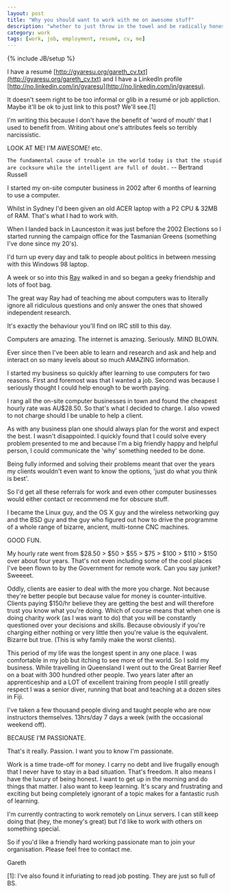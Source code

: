 ```yaml
---
layout: post
title: "Why you should want to work with me on awesome stuff"
description: "whether to just throw in the towel and be radically honest"
category: work
tags: [work, job, employment, resumé, cv, me]
---
```

{% include JB/setup %}

I have a resumé [http://gyaresu.org/gareth_cv.txt](http://gyaresu.org/gareth_cv.txt) and I have a LinkedIn profile [http://no.linkedin.com/in/gyaresu](http://no.linkedin.com/in/gyaresu).

It doesn't seem right to be too informal or glib in a resumé or job appliction. Maybe it'll be ok to just link to this post? We'll see.[1]

I'm writing this because I don't have the benefit of 'word of mouth' that I used to benefit from. Writing about one's attributes feels so terribly narcissistic.

LOOK AT ME! I'M AWESOME! etc.

`The fundamental cause of trouble in the world today is that the stupid are cocksure while the intelligent are full of doubt.`
-- Bertrand Russell

I started my on-site computer business in 2002 after 6 months of learning to use a computer. 

Whilst in Sydney I'd been given an old ACER laptop with a P2 CPU &amp; 32MB of RAM. That's what I had to work with. 

When I landed back in Launceston it was just before the 2002 Elections so I started running the campaign office for the Tasmanian Greens (something I've done since my 20's).

I'd turn up every day and talk to people about politics in between messing with this Windows 98 laptop.

A week or so into this [Ray](http://raywalker.it/) walked in and so began a geeky friendship and lots of foot bag.

The great way Ray had of teaching me about computers was to literally ignore all ridiculous questions and only answer the ones that showed independent research.

It's exactly the behaviour you'll find on IRC still to this day.

Computers are amazing. The internet is amazing. Seriously. MIND BLOWN.

Ever since then I've been able to learn and research and ask and help and interact on so many levels about so much AMAZING information.

I started my business so quickly after learning to use computers for two reasons. First and foremost was that I wanted a job. Second was because I seriously thought I could help enough to be worth paying.

I rang all the on-site computer businesses in town and found the cheapest hourly rate was AU$28.50. So that's what I decided to charge. I also vowed to not charge should I be unable to help a client.

As with any business plan one should always plan for the worst and expect the best. I wasn't disappointed. I quickly found that I could solve every problem presented to me and because I'm a big friendly happy and helpful person, I could communicate the 'why' something needed to be done.

Being fully informed and solving their problems meant that over the years my clients wouldn't even want to know the options, 'just do what you think is best'.

So I'd get all these referrals for work and even other computer businesses would either contact or recommend me for obscure stuff.

I became the Linux guy, and the OS X guy and the wireless networking guy and the BSD guy and the guy who figured out how to drive the programme of a whole range of bizarre, ancient, multi-tonne CNC machines. 

GOOD FUN.

My hourly rate went from $28.50 > $50 > $55 > $75 > $100 > $110 > $150 over about four years. That's not even including some of the cool places I've been flown to by the Government for remote work. Can you say junket? Sweeeet. 

Oddly, clients are easier to deal with the more you charge. Not because they're better people but because value for money is counter-intuitive. Clients paying $150/hr believe they are getting the best and will therefore trust you know what you're doing. Which of course means that when one is doing charity work (as I was want to do) that you will be constantly questioned over your decisions and skills. Because obviously if you're charging either nothing or very little then you're value is the
equivalent. Bizarre but true. (This is why family make the worst clients).

This period of my life was the longest spent in any one place. I was comfortable in my job but itching to see more of the world. So I sold my business. While travelling in Queensland I went out to the Great Barrier Reef on a boat with 300 hundred other people. Two years later after an apprenticeship and a LOT of excellent training from people I still greatly respect I was a senior diver, running that boat and teaching at a dozen sites in Fiji.

I've taken a few thousand people diving and taught people who are now instructors themselves. 13hrs/day 7 days a week (with the occasional weekend off).

BECAUSE I'M PASSIONATE.

That's it really. Passion. I want you to know I'm passionate. 

Work is a time trade-off for money. I carry no debt and live frugally enough that I never have to stay in a bad situation. That's freedom. It also means I have the luxury of being honest. I want to get up in the morning and do things that matter. I also want to keep learning. It's scary and frustrating and exciting but being completely ignorant of a topic makes for a fantastic rush of learning.

I'm currently contracting to work remotely on Linux servers. I can still keep doing that (hey, the money's great) but I'd like to work with others on something special.

So if you'd like a friendly hard working passionate man to join your organisation. Please feel free to contact me.

Gareth

[1]: I've also found it infuriating to read job posting. They are just so full of BS.

